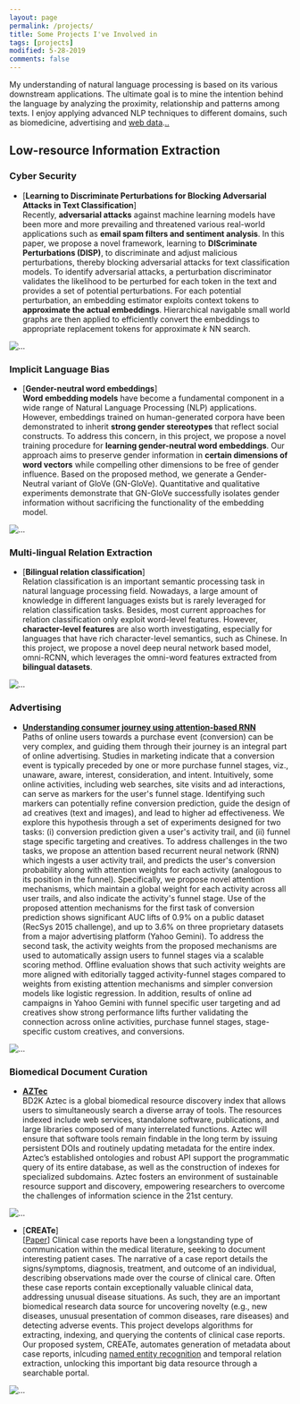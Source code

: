 ```yaml
---
layout: page
permalink: /projects/
title: Some Projects I've Involved in
tags: [projects]
modified: 5-28-2019
comments: false
---
```


My understanding of natural language processing is based on its various downstream applications. The ultimate goal is to mine the intention behind the language by analyzing the proximity, relationship and patterns among texts. I enjoy applying advanced NLP techniques to different domains, such as biomedicine, advertising and <a href="{{ site.url }}/files/zeroShot.pdf" target="_blank">web data</a>.<a href="{{ site.url }}/files/exam.pdf" target="_blank">..</a>

## Low-resource Information Extraction

### Cyber Security

* [**Learning to Discriminate Perturbations for Blocking Adversarial Attacks in Text Classification**]<br>
Recently, **adversarial attacks** against machine learning models have been more and more prevailing and threatened various real-world applications such as **email spam filters and sentiment analysis**.
In this paper, we propose a novel framework, learning to **DIScriminate Perturbations (DISP)**, to discriminate and adjust malicious perturbations, thereby blocking adversarial attacks for text classification models.
To identify adversarial attacks, a perturbation discriminator validates the likelihood to be perturbed for each token in the text and provides a set of potential perturbations.
For each potential perturbation, an embedding estimator exploits context tokens to **approximate the actual embeddings**.
Hierarchical navigable small world graphs are then applied to efficiently convert the embeddings to appropriate replacement tokens for approximate *k* NN search.
<img align="middle" src="{{ site.url }}/images/flow.png" alt="...">

### Implicit Language Bias

* [**Gender-neutral word embeddings**]<br>
**Word embedding models** have become a fundamental component in a wide range of Natural Language Processing (NLP) applications. 
However, embeddings trained on human-generated corpora have been demonstrated to inherit **strong gender stereotypes** that reflect social constructs. 
To address this concern, in this project, we propose a novel training procedure for **learning gender-neutral word embeddings**. Our approach aims to preserve gender information in **certain dimensions of word vectors** while compelling other dimensions to be free of gender influence. Based on the proposed method, we generate a Gender-Neutral variant of GloVe (GN-GloVe). Quantitative and qualitative experiments demonstrate that GN-GloVe successfully isolates gender information without sacrificing the functionality of the embedding model.
<img align="middle" src="{{ site.url }}/images/wg.png" alt="...">

### Multi-lingual Relation Extraction

* [**Bilingual relation classification**]<br>
Relation classification is an important semantic processing task in natural language processing field. Nowadays, a large amount of knowledge in different languages exists but is rarely leveraged for relation classification tasks.
Besides, most current approaches for relation classification only exploit word-level features. However, **character-level features** are also worth investigating, especially for languages that have rich character-level semantics, such as Chinese. In this project, we propose a novel deep neural network based model, omni-RCNN, which leverages the omni-word features extracted from **bilingual datasets**.   
<img align="middle" src="{{ site.url }}/images/omni-rcnn.png" alt="...">
 
### Advertising

* [**Understanding consumer journey using attention-based RNN**](https://research.yahoo.com/publications/9133/understanding-consumer-journey-using-attention-based-recurrent-neural-networks)<br>
Paths of online users towards a purchase event (conversion) can be very complex, and guiding them through their journey is an integral part of online advertising. Studies in marketing indicate that a conversion event is typically preceded by one or more purchase funnel stages, viz., unaware, aware, interest, consideration, and intent. Intuitively, some online activities, including web searches, site visits and ad interactions, can serve as markers for the user's funnel stage. Identifying such markers can potentially refine conversion prediction, guide the design of ad creatives (text and images), and lead to higher ad effectiveness. We explore this hypothesis through a set of experiments designed for two tasks: (i) conversion prediction given a user's activity trail, and (ii) funnel stage specific targeting and creatives. To address challenges in the two tasks, we propose an attention based recurrent neural network (RNN) which ingests a user activity trail, and predicts the user's conversion probability along with attention weights for each activity (analogous to its position in the funnel). Specifically, we propose novel attention mechanisms, which maintain a global weight for each activity across all user trails, and also indicate the activity's funnel stage. Use of the proposed attention mechanisms for the first task of conversion prediction shows significant AUC lifts of 0.9% on a public dataset (RecSys 2015 challenge), and up to 3.6% on three proprietary datasets from a major advertising platform (Yahoo Gemini). To address the second task, the activity weights from the proposed mechanisms are used to automatically assign users to funnel stages via a scalable scoring method. Offline evaluation shows that such activity weights are more aligned with editorially tagged activity-funnel stages compared to weights from existing attention mechanisms and simpler conversion models like logistic regression. In addition, results of online ad campaigns in Yahoo Gemini with funnel specific user targeting and ad creatives show strong performance lifts further validating the connection across online activities, purchase funnel stages, stage-specific custom creatives, and conversions.
<img align="middle" src="{{ site.url }}/images/funnel.png" alt="...">

### Biomedical Document Curation

* [**AZTec**](http://aztec.bio/)<br>
BD2K Aztec is a global biomedical resource discovery index that allows users to simultaneously search a diverse array of tools. The resources indexed include web services, standalone software, publications, and large libraries composed of many interrelated functions. Aztec will ensure that software tools remain findable in the long term by issuing persistent DOIs and routinely updating metadata for the entire index. Aztec’s established ontologies and robust API support the programmatic query of its entire database, as well as the construction of indexes for specialized subdomains. Aztec fosters an environment of sustainable resource support and discovery, empowering researchers to overcome the challenges of information science in the 21st century.
<img align="middle" src="{{ site.url }}/images/aztec.png" alt="...">


* [**CREATe**]<br> [<a href="{{ site.url }}/files/CREATe.pdf">Paper</a>]
Clinical case reports have been a longstanding type of communication within the medical literature, seeking to document interesting patient cases. The narrative of a case report details the signs/symptoms, diagnosis, treatment, and outcome of an individual, describing observations made over the course of clinical care. Often these case reports contain exceptionally valuable clinical data, addressing unusual disease situations. As such, they are an important biomedical research data source for uncovering novelty (e.g., new diseases, unusual presentation of common diseases, rare diseases) and detecting adverse events. This project develops algorithms for extracting, indexing, and querying the contents of clinical case reports. Our proposed system, CREATe, automates generation of metadata about case reports, inlcuding <a href="{{ site.url }}/files/NER.pdf" target="_blank">named entity recognition</a> and temporal relation extraction, unlocking this important big data resource through a searchable portal. 
<img align="middle" src="{{ site.url }}/images/case.png" alt="...">

